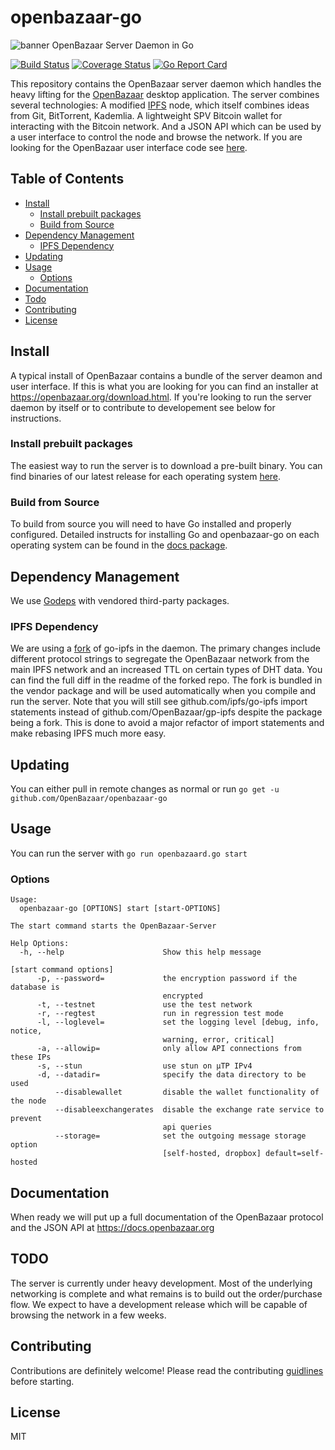# openbazaar-go
![banner](http://gateway.ob1.io/ipfs/QmPkVUNKvWsjfQYxdnr8bkSBmLwu8AD1ivmsbhPrVWKeFx)
OpenBazaar Server Daemon in Go

[![Build Status](https://travis-ci.org/OpenBazaar/openbazaar-go.svg?branch=master)](https://travis-ci.org/OpenBazaar/openbazaar-go)
[![Coverage Status](https://coveralls.io/repos/github/OpenBazaar/openbazaar-go/badge.svg?branch=master)](https://coveralls.io/github/OpenBazaar/openbazaar-go?branch=master)
[![Go Report Card](https://goreportcard.com/badge/github.com/OpenBazaar/openbazaar-go)](https://goreportcard.com/report/github.com/OpenBazaar/openbazaar-go)

This repository contains the OpenBazaar server daemon which handles the heavy lifting for the [OpenBazaar](https://openbazaar.org/) desktop application. The server combines several technologies: A modified [IPFS](https://ipfs.io) node, which itself combines ideas from Git, BitTorrent, Kademlia. A lightweight SPV Bitcoin wallet for interacting with the Bitcoin network. And a JSON API which can be used by a user interface to control the node and browse the network. If you are looking for the OpenBazaar user interface code see [here](https://github.com/OpenBazaar/openbazaar-desktop).

## Table of Contents

- [Install](#install)
  - [Install prebuilt packages](#install-prebuilt-packages)
  - [Build from Source](#build-from-source)
- [Dependency Management](#dependency-management)
  - [IPFS Dependency](#ipfs-dependency)
- [Updating](#updating)
- [Usage](#usage)
  - [Options](#options)
- [Documentation](#documentation)
- [Todo](#todo)
- [Contributing](#contributing)
- [License](#license)

## Install

A typical install of OpenBazaar contains a bundle of the server deamon and user interface. If this is what you are looking for you can find an installer at https://openbazaar.org/download.html. If you're looking to run the server daemon by itself or to contribute to developement see below for instructions.

### Install prebuilt packages

The easiest way to run the server is to download a pre-built binary. You can find binaries of our latest release for each operating system [here](https://github.com/OpenBazaar/openbazaar-go/releases/).

### Build from Source

To build from source you will need to have Go installed and properly configured. Detailed instructs for installing Go and openbazaar-go on each operating system can be found in the [docs package](https://github.com/OpenBazaar/openbazaar-go/tree/master/docs). 

## Dependency Management

We use [Godeps](https://github.com/tools/godep) with vendored third-party packages.

### IPFS Dependency

We are using a [fork](https://github.com/OpenBazaar/go-ipfs) of go-ipfs in the daemon. The primary changes include different protocol strings to segregate the OpenBazaar network from the main IPFS network and an increased TTL on certain types of DHT data. You can find the full diff in the readme of the forked repo. The fork is bundled in the vendor package and will be used automatically when you compile and run the server. Note that you will still see github.com/ipfs/go-ipfs import statements instead of github.com/OpenBazaar/gp-ipfs despite the package being a fork. This is done to avoid a major refactor of import statements and make rebasing IPFS much more easy.

## Updating

You can either pull in remote changes as normal or run `go get -u github.com/OpenBazaar/openbazaar-go`

## Usage

You can run the server with `go run openbazaard.go start`

### Options
```
Usage:
  openbazaar-go [OPTIONS] start [start-OPTIONS]

The start command starts the OpenBazaar-Server

Help Options:
  -h, --help                      Show this help message

[start command options]
      -p, --password=             the encryption password if the database is
                                  encrypted
      -t, --testnet               use the test network
      -r, --regtest               run in regression test mode
      -l, --loglevel=             set the logging level [debug, info, notice,
                                  warning, error, critical]
      -a, --allowip=              only allow API connections from these IPs
      -s, --stun                  use stun on µTP IPv4
      -d, --datadir=              specify the data directory to be used
          --disablewallet         disable the wallet functionality of the node
          --disableexchangerates  disable the exchange rate service to prevent
                                  api queries
          --storage=              set the outgoing message storage option
                                  [self-hosted, dropbox] default=self-hosted
```

## Documentation

When ready we will put up a full documentation of the OpenBazaar protocol and the JSON API at https://docs.openbazaar.org

## TODO

The server is currently under heavy development. Most of the underlying networking is complete and what remains is to build out the order/purchase flow. We expect to have a development release which will be capable of browsing the network in a few weeks.

## Contributing
Contributions are definitely welcome! Please read the contributing [guidlines](https://github.com/OpenBazaar/openbazaar-go/blob/master/CONTRIBUTE.md) before starting.

## License
MIT

